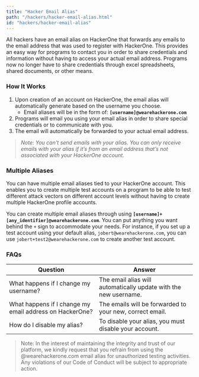 ```yaml
---
title: "Hacker Email Alias"
path: "/hackers/hacker-email-alias.html"
id: "hackers/hacker-email-alias"
---
```


All hackers have an email alias on HackerOne that forwards any emails to the email address that was used to register with HackerOne. This provides an easy way for programs to contact you in order to share credentials and information without having to access your actual email address. Programs now no longer have to share credentials through excel spreadsheets, shared documents, or other means.

### How It Works
1. Upon creation of an account on HackerOne, the email alias will automatically generate based on the username you choose.
     * Email aliases will be in the form of: <b>`[username]@wearehackerone.com`</b>
2. Programs will email you using your email alias in order to share special credentials or to communicate with you.
3. The email will automatically be forwarded to your actual email address.

><i>Note: You can't send emails with your alias. You can only receive emails with your alias if it’s from an email address that’s not associated with your HackerOne account.</i>

### Multiple Aliases

You can have multiple email aliases tied to your HackerOne account. This enables you to create multiple test accounts on a program to be able to test different attack vectors on different account levels without having to create multiple HackerOne profile accounts.

You can create multiple email aliases through using **`[username]+[any_identifier]@wearehackerone.com`**. You can put anything you want behind the `+` sign to accommodate your needs. For instance, if you set up a test account using your default alias, `jobert@wearehackerone.com`, you can use `jobert+test2@wearehackerone.com` to create another test account.

### FAQs

Question | Answer
-------- | ------
What happens if I change my username? | The email alias will automatically update with the new username.
What happens if I change my email address on HackerOne? | The emails will be forwarded to your new, correct email.
How do I disable my alias? | To disable your alias, you must disable your account.

>Note: In the interest of maintaining the integrity and trust of our platform, we kindly request that you refrain from using the @wearehackerone.com email alias for unauthorized testing activities. Any violations of our Code of Conduct will be subject to appropriate action.
